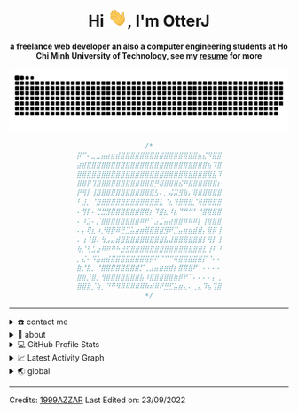 <div align="center">
<h1 align="center">Hi <img width="35" src="https://github.com/1999AZZAR/1999AZZAR/blob/main/resources/img/waving.gif">, I'm OtterJ</h1>
<h4 align="center">a freelance web developer an also a computer engineering students at Ho Chi Minh University of Technology, see my <a href="https://github.com/1999AZZAR/1999AZZAR/blob/main/assets/doc/azzar_resume.pdf" target="_blank">resume</a> for more</h4>
</div>

<div align="center">
  <a href="https://1999azzar.github.io/1999AZZAR/">
  <img  src="https://github.com/1999AZZAR/1999AZZAR/blob/main/resources/img/grid-snake.svg"
       alt="snake" /></a>
</div>

<div align="center">

```js
/*
⡿⠋⠄⣀⣀⣤⣴⣶⣾⣿⣿⣿⣿⣿⣿⣿⣿⣿⣿⣿⣿⣿⣿⣿⣿⣦⣌⠻⣿⣿
⣴⣾⣿⣿⣿⣿⣿⣿⣿⣿⣿⣿⣿⣿⣿⣿⣿⣿⣿⣿⣿⣿⣿⣿⣿⣿⣿⣦⠹⣿
⣿⣿⣿⣿⣿⣿⣿⣿⣿⣿⣿⣿⣿⣿⣿⣿⣿⣿⣿⣿⣿⣿⣿⣿⣿⣿⣿⣿⣧⠹
⣿⣿⡟⢹⣿⣿⣿⣿⣿⣿⣿⣿⣿⣿⣿⣿⡛⢿⣿⣿⣿⣮⠛⣿⣿⣿⣿⣿⣿⡆
⡟⢻⡇⢸⣿⣿⣿⣿⣿⣿⣿⣿⣿⣿⣿⣿⣣⠄⡀⢬⣭⣻⣷⡌⢿⣿⣿⣿⣿⣿
⠃⣸⡀⠈⣿⣿⣿⣿⣿⣿⣿⣿⣿⣿⣿⣿⣿⣧⠈⣆⢹⣿⣿⣿⡈⢿⣿⣿⣿⣿
⠄⢻⡇⠄⢛⣛⣻⣿⣿⣿⣿⣿⣿⣿⣿⡆⠹⣿⣆⠸⣆⠙⠛⠛⠃⠘⣿⣿⣿⣿
⠄⠸⣡⠄⡈⣿⣿⣿⣿⣿⣿⣿⣿⠿⠟⠁⣠⣉⣤⣴⣿⣿⠿⠿⠿⡇⢸⣿⣿⣿
⠄⡄⢿⣆⠰⡘⢿⣿⠿⢛⣉⣥⣴⣶⣿⣿⣿⣿⣻⠟⣉⣤⣶⣶⣾⣿⡄⣿⡿⢸
⠄⢰⠸⣿⠄⢳⣠⣤⣾⣿⣿⣿⣿⣿⣿⣿⣿⣿⣧⣼⣿⣿⣿⣿⣿⣿⡇⢻⡇⢸
⢷⡈⢣⣡⣶⠿⠟⠛⠓⣚⣻⣿⣿⣿⣿⣿⣿⣿⣿⣿⣿⣿⣿⣿⣿⣿⣇⢸⠇⠘
⡀⣌⠄⠻⣧⣴⣾⣿⣿⣿⣿⣿⣿⣿⣿⡿⠟⠛⠛⠛⢿⣿⣿⣿⣿⣿⡟⠘⠄⠄
⣷⡘⣷⡀⠘⣿⣿⣿⣿⣿⣿⣿⣿⡋⢀⣠⣤⣶⣶⣾⡆⣿⣿⣿⠟⠁⠄⠄⠄⠄
⣿⣷⡘⣿⡀⢻⣿⣿⣿⣿⣿⣿⣿⣧⠸⣿⣿⣿⣿⣿⣷⡿⠟⠉⠄⠄⠄⠄⡄⢀
⣿⣿⣷⡈⢷⡀⠙⠛⠻⠿⠿⠿⠿⠿⠷⠾⠿⠟⣛⣋⣥⣶⣄⠄⢀⣄⠹⣦⢹⣿
*/
```
</div>

-----
<details>
  <summary>☎️ contact me</summary>
<div>
  <samp>
    <h2 align="center">you can reach me by:</h2>
    <p align="center">
      <br/>
      <a href="#" target="blank"><img align="center"
         src="https://img.shields.io/badge/linkedin-%231DA1F2.svg?style=for-the-badge&logo=linkedin&logoColor=white"
         alt="otterj" height="30"/></a>
      <a href="https://fb.com/lh.mqk" target="blank"><img align="center"
         src="https://img.shields.io/badge/facebook-4267B2.svg?style=for-the-badge&logo=facebook&logoColor=white"
         alt="otterj" height="30"/></a>
      <a href="mailto:lamkhai2378@gmail.com" target="blank"><img align="center"
         src="https://img.shields.io/badge/gmail-EA4335.svg?style=for-the-badge&logo=gmail&logoColor=white"
         alt="otterj" height="30"/></a>
    </p>
  <p align="center">
      <a href="https://instagram.com/azzar_budiyanto" target="blank"><img align="center"
         src="https://img.shields.io/badge/instagram-%23E4405F.svg?style=for-the-badge&logo=Instagram&logoColor=white"
         alt="otterj" height="30"/></a>
      <a href="https://wa.me/+6282232529804" target="blank"><img align="center"
         src="https://img.shields.io/badge/whatsapp-4B7F1.svg?style=for-the-badge&logo=whatsapp&logoColor=white"
         alt="otterj" height="30"/></a>
      <a href="https://twitter.com/siapa_hayosiapa" target="blank"><img align="center"
         src="https://img.shields.io/badge/twitter-1DA1F2.svg?style=for-the-badge&logo=twitter&logoColor=white"
         alt="otterj" height="30"/></a>
      <br>
    </p>
  </samp>
</div>
</details>

<details>
  <summary>🧮 about</summary>
<div>
<samp>
<h2 align="center">About this Account</h2>
 <p align="center">
  <a href="github.com/1999AZZAR" target="blank"><img align="center" 
     src="https://komarev.com/ghpvc/?username=1999AZZAR&style=for-the-badge&label=PROFILE+VIEWS" height="25"
     alt="views count" /></a>
  <a href="https://1999azzar.github.io/1999AZZAR/"><img align="center" 
     src="https://img.shields.io/website?down_message=offline&style=for-the-badge&up_message=online&url=https%3A%2F%2F1999azzar.github.io%2F1999AZZAR%2F" height="25"
     alt="website" /></a>
  </p>
  <p align="center">
  <a href="https://www.codefactor.io/repository/github/1999azzar/1999azzar/overview/main"><img align="center"
     src="https://www.codefactor.io/repository/github/1999azzar/1999azzar/badge/main" height="25"
     alt="CodeFactor" /></a>
  <a href="github.com/1999AZZAR" target="blank"><img align="center" 
     src="https://github.com/1999AZZAR/1999AZZAR/actions/workflows/pages/pages-build-deployment/badge.svg" height="25"
     alt="page built"/></a>
  </p>
 <p align="center">
  <a href="github.com/1999AZZAR" target="blank"><img align="center" 
     src="https://img.shields.io/github/license/1999AZZAR/1999AZZAR?color=purple&style=for-the-badge" height="25"
     alt="lisense" /></a>
  <a href="github.com/1999AZZAR"><img align="center"
     src="https://forthebadge.com/images/badges/works-on-my-machine.svg" height="25"
     alt="work on my machine" /></a>
 </p>
 </samp>
</div>
</details>
  
<details> 
  <summary>💻 GitHub Profile Stats</summary>
  <div>
  <samp>
    <h2 align="center"> Github stats </h2>
      <br/>
    <details open>
  <summary><h3>Languages</h3></summary>
            <p align="center">
        <a href="https://github.com/1999AZZAR/">
          <img src="https://github-readme-stats.vercel.app/api/top-langs/?username=1999AZZAR&langs_count=6&theme=gruvbox&layout=compact&hide_border=true"
          alt="1999AZZAR :: overall Top Langs " /></a>
      </p>
        <p align="center">
          <a href="https://github.com/1999AZZAR/">
          <img width="45%" src="https://github-profile-summary-cards.vercel.app/api/cards/repos-per-language?username=1999azzar&theme=gruvbox&layout=compact&hide_border=true"
          alt="1999AZZAR :: Top Langs by repo" />
          <img width="45%" src="https://github-profile-summary-cards.vercel.app/api/cards/most-commit-language?username=1999azzar&theme=gruvbox&layout=compact&hide_border=true"
          alt="1999AZZAR :: Top Langs by commit" />
          </a>
        </p>
</details>
    <details open>
  <summary><h3>stasistic</h3></summary>
        <p align="center">
          <a href="https://github.com/1999AZZAR/">
          <img width="49.5%" src="https://github-readme-stats.vercel.app/api?username=1999AZZAR&show_icons=true&theme=gruvbox&hide_border=true" />
          <img width="49.5%" src="https://github-readme-streak-stats.herokuapp.com/?user=1999AZZAR&theme=gruvbox&hide_border=true" />
          </a>
       </p>
     <br>
     </samp>
  </div>    
</details>

<details>
  <summary>📈 Latest Activity Graph</summary>
  <samp>
  <br/>
  <h2 align="center"> latest contribution </h2>
<a href="https://github.com/ashutosh00710/github-readme-activity-graph">
  <img alt="azzar's Activity Graph" src="https://activity-graph.herokuapp.com/graph/?username=1999azzar&bg_color=000&color=fff&line=00E676&point=fff&hide_border=true" /></a>
<br/>
  </samp>
  </details>
  
<details>
  <summary>🌏 global</summary>
  <br/>
  <details open>
  <summary>👷‍♂️ create your own custom badge</summary>
  <div>
  <samp>
    <h2 align="center">u can try using these website for creating your own custom badge</h2>
    <p align="center">
      <a href="https://forthebadge.com/generator/" target="blank">
        <img src="https://forthebadge.com/images/mark.svg" img align="center" height="50"
        alt="for the badge"/></a>        
      <a href="https://badgen.net/" target="blank">
        <img src="https://badgen.net/static/favicon.png" img align="center" height="50"
        alt="badgen"/></a>
      <a href="https://shields.io/" target="blank">
        <img src="https://raw.githubusercontent.com/badges/shields/master/readme-logo.svg" img align="center" height="50"
        alt="shields.io"/></a>
    </p>
    </samp>
  </div>
</details> 

<br/>
</details> 

-----
Credits: [1999AZZAR](https://github.com/1999AZZAR)
Last Edited on: 23/09/2022
